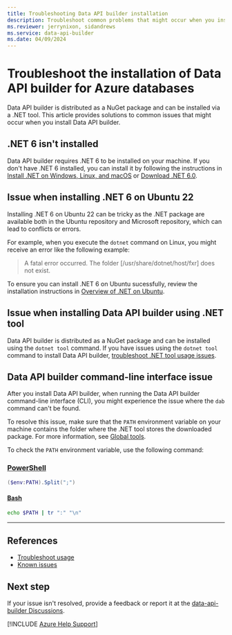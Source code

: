```yaml
---
title: Troubleshooting Data API builder installation
description: Troubleshoot common problems that might occur when you install the Data API builder for Azure databases.
ms.reviewer: jerrynixon, sidandrews
ms.service: data-api-builder
ms.date: 04/09/2024
---
```

# Troubleshoot the installation of Data API builder for Azure databases

Data API builder is distributed as a NuGet package and can be installed via a .NET tool. This article provides solutions to common issues that might occur when you install Data API builder.

## .NET 6 isn't installed

Data API builder requires .NET 6 to be installed on your machine. If you don't have .NET 6 installed, you can install it by following the instructions in [Install .NET on Windows, Linux, and macOS](/dotnet/core/install/) or [Download .NET 6.0](https://dotnet.microsoft.com/download/dotnet/6.0).

## Issue when installing .NET 6 on Ubuntu 22

Installing .NET 6 on Ubuntu 22 can be tricky as the .NET package are available both in the Ubuntu repository and Microsoft repository, which can lead to conflicts or errors.

For example, when you execute the `dotnet` command on Linux, you might receive an error like the following example:

> A fatal error occurred. The folder [/usr/share/dotnet/host/fxr] does not exist.

To ensure you can install .NET 6 on Ubuntu sucessfully, review the installation instructions in [Overview of .NET on Ubuntu](/dotnet/core/install/linux-ubuntu#im-using-ubuntu-2204-or-later-and-i-only-need-net).

## Issue when installing Data API builder using .NET tool

Data API builder is distributed as a NuGet package and can be installed using the `dotnet tool` command. If you have issues using the `dotnet tool` command to install Data API builder, [troubleshoot .NET tool usage issues](/dotnet/core/tools/troubleshoot-usage-issues).

## Data API builder command-line interface issue

After you install Data API builder, when running the Data API builder command-line interface (CLI), you might experience the issue where the `dab` command can't be found.

To resolve this issue, make sure that the `PATH` environment variable on your machine contains the folder where the .NET tool stores the downloaded package. For more information, see [Global tools](/dotnet/core/tools/troubleshoot-usage-issues#global-tools).

To check the `PATH` environment variable, use the following command:

### [PowerShell](#tab/powershell)

```powershell
($env:PATH).Split(";")
```

#### [Bash](#tab/bash)

```bash
echo $PATH | tr ":" "\n"
```

---

## References

- [Troubleshoot usage](usage.md)
- [Known issues](https://github.com/azure/data-api-builder/labels/known-issue)

## Next step

If your issue isn't resolved, provide a feedback or report it at the [data-api-builder Discussions](https://github.com/azure/data-api-builder/discussions).

[!INCLUDE [Azure Help Support](../../includes/azure-help-support.md)]
